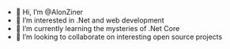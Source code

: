 - 👋 Hi, I’m @AlonZiner
- 👀 I’m interested in .Net and web development
- 🌱 I’m currently learning the mysteries of .Net Core
- 💞️ I’m looking to collaborate on interesting open source projects

<!---
AlonZiner/AlonZiner is a ✨ special ✨ repository because its `README.md` (this file) appears on your GitHub profile.
You can click the Preview link to take a look at your changes.
--->
